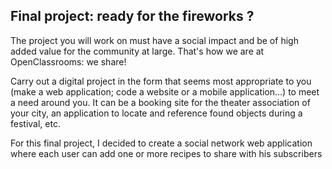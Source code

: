 ## Final project: ready for the fireworks ?

The project you will work on must have a social impact and be of high added value for the community at large. That's how we are at OpenClassrooms: we share!

Carry out a digital project in the form that seems most appropriate to you (make a web application; code a website or a mobile application...) to meet a need around you. It can be a booking site for the theater association of your city, an application to locate and reference found objects during a festival, etc.

For this final project, I decided to create a social network web application where each user can add one or more recipes to share with his subscribers